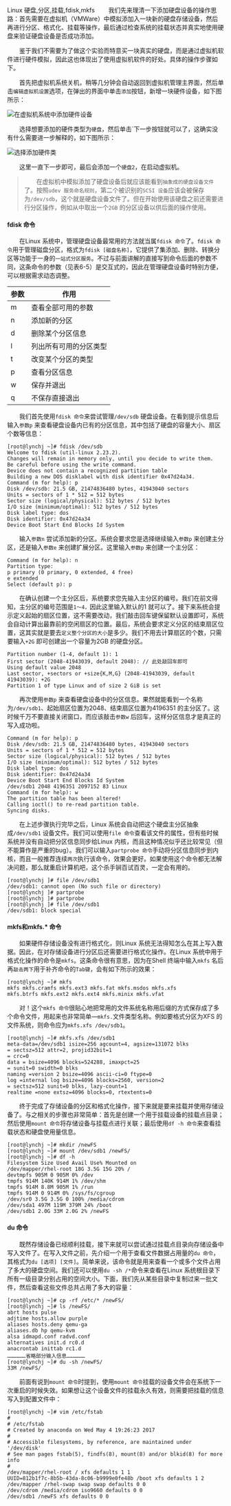 Linux
硬盘,分区,挂载,fdisk,mkfs
&emsp;&emsp;我们先来理清一下添加硬盘设备的操作思路：首先需要在虚拟机（VMWare）中模拟添加入一块新的硬盘存储设备，然后再进行分区、格式化、挂载等操作，最后通过检查系统的挂载状态并真实地使用硬盘来验证硬盘设备是否成功添加。

&emsp;&emsp;鉴于我们不需要为了做这个实验而特意买一块真实的硬盘，而是通过虚拟机软件进行硬件模拟，因此这也体现出了使用虚拟机软件的好处。具体的操作步骤如下。

&emsp;&emsp;首先把虚拟机系统关机，稍等几分钟会自动返回到虚拟机管理主界面，然后单击`编辑虚拟机设置`选项，在弹出的界面中单击`添加`按钮，新增一块硬件设备，如下图所示：

![在虚拟机系统中添加硬件设备](http://img.lynchj.com/5ef020de98504dd98cef3648f7117ae8.png)

&emsp;&emsp;选择想要添加的硬件类型为`硬盘`，然后单击`下一步按钮就可以了，这确实没有什么需要进一步解释的，如下图所示：

![选择添加硬件类](http://img.lynchj.com/faf066eb8fbc41cbb95211adc6e5eb79.png)

&emsp;&emsp;这里一直下一步即可，最后会添加一个`硬盘2`，在启动虚拟机。

> &emsp;&emsp;在虚拟机中模拟添加了硬盘设备后就应该能看到`抽象成的硬盘设备文件`了。按照`udev 服务命名规则`，第二个被识别的`SCSI 设备`应该会被保存为`/dev/sdb`，这个就是硬盘设备文件了。但在开始使用该硬盘之前还需要进行分区操作，例如从中取出一个`2GB` 的分区设备以供后面的操作使用。

#### fdisk 命令

&emsp;&emsp;在Linux 系统中，管理硬盘设备最常用的方法就当属`fdisk 命令`了。`fdisk 命令`用于管理磁盘分区，格式为`fdisk [磁盘名称]`，它提供了集添加、删除、转换分区等功能于一身的`一站式分区服务`。不过与前面讲解的直接写到命令后面的参数不同，这条命令的参数（见表6-5）是交互式的，因此在管理硬盘设备时特别方便，可以根据需求动态调整。

| 参数 | 作用 |
| --- | --- |
| m | 查看全部可用的参数 |
| n | 添加新的分区 |
| d | 删除某个分区信息 |
| l | 列出所有可用的分区类型 |
| t | 改变某个分区的类型 |
| p | 查看分区信息 |
| w | 保存并退出 |
| q | 不保存直接退出 |

&emsp;&emsp;我们首先使用`fdisk 命令`来尝试管理`/dev/sdb` 硬盘设备。在看到提示信息后输入`参数p` 来查看硬盘设备内已有的分区信息，其中包括了硬盘的容量大小、扇区个数等信息：

```
[root@lynchj ~]# fdisk /dev/sdb
Welcome to fdisk (util-linux 2.23.2).
Changes will remain in memory only, until you decide to write them.
Be careful before using the write command.
Device does not contain a recognized partition table
Building a new DOS disklabel with disk identifier 0x47d24a34.
Command (m for help): p
Disk /dev/sdb: 21.5 GB, 21474836480 bytes, 41943040 sectors
Units = sectors of 1 * 512 = 512 bytes
Sector size (logical/physical): 512 bytes / 512 bytes
I/O size (minimum/optimal): 512 bytes / 512 bytes
Disk label type: dos
Disk identifier: 0x47d24a34
Device Boot Start End Blocks Id System
```

&emsp;&emsp;输入`参数n` 尝试添加新的分区。系统会要求您是选择继续输入`参数p` 来创建主分区，还是输入`参数e` 来创建扩展分区。这里输入`参数p` 来创建一个主分区：

```
Command (m for help): n
Partition type:
p primary (0 primary, 0 extended, 4 free)
e extended
Select (default p): p
```

&emsp;&emsp;在确认创建一个主分区后，系统要求您先输入主分区的编号。我们在前文得知，主分区的编号范围是`1～4，`因此这里输入默认的1 就可以了。接下来系统会提示定义起始的扇区位置，这不需要改动，我们敲击回车键保留默认设置即可，系统会自动计算出最靠前的空闲扇区的位置。最后，系统会要求定义分区的结束扇区位置，这其实就是要去`定义整个分区的大小`是多少。我们不用去计算扇区的个数，只需要输入`+2G` 即可创建出一个容量为2GB 的硬盘分区。

```
Partition number (1-4, default 1): 1
First sector (2048-41943039, default 2048): // 此处敲回车即可
Using default value 2048
Last sector, +sectors or +size{K,M,G} (2048-41943039, default 41943039): +2G
Partition 1 of type Linux and of size 2 GiB is set
```

&emsp;&emsp;再次使用`参数p` 来查看硬盘设备中的分区信息。果然就能看到一个名称为`/dev/sdb1`、起始扇区位置为2048、结束扇区位置为4196351 的主分区了。这时候千万不要直接关闭窗口，而应该敲击`参数w` 后回车，这样分区信息才是真正的写入成功啦。

```
Command (m for help): p
Disk /dev/sdb: 21.5 GB, 21474836480 bytes, 41943040 sectors
Units = sectors of 1 * 512 = 512 bytes
Sector size (logical/physical): 512 bytes / 512 bytes
I/O size (minimum/optimal): 512 bytes / 512 bytes
Disk label type: dos
Disk identifier: 0x47d24a34
Device Boot Start End Blocks Id System
/dev/sdb1 2048 4196351 2097152 83 Linux
Command (m for help): w
The partition table has been altered!
Calling ioctl() to re-read partition table.
Syncing disks.
```

&emsp;&emsp;在上述步骤执行完毕之后，Linux 系统会自动把这个硬盘主分区抽象成`/dev/sdb1` 设备文件。我们可以使用`file 命令`查看该文件的属性，但有些时候系统并没有自动把分区信息同步给Linux 内核，而且这种情况似乎还比较常见（但不能算作是严重的bug）。我们可以输入`partprobe 命令`手动将分区信息同步到内核，而且一般推荐连续`两次`执行该命令，效果会更好。如果使用这个命令都无法解决问题，那么就重启计算机吧，这个杀手锏百试百灵，一定会有用的。

```
[root@lynchj ]# file /dev/sdb1
/dev/sdb1: cannot open (No such file or directory)
[root@lynchj ]# partprobe
[root@lynchj ]# partprobe
[root@lynchj ]# file /dev/sdb1
/dev/sdb1: block special
```

#### mkfs和mkfs.* 命令

&emsp;&emsp;如果硬件存储设备没有进行格式化，则Linux 系统无法得知怎么在其上写入数据。因此，在对存储设备进行分区后还需要进行格式化操作。在Linux 系统中用于格式化操作的命令是`mkfs`。这条命令很有意思，因为在Shell 终端中输入`mkfs` 名后再`敲击两下`用于补齐命令的`Tab键`，会有如下所示的效果：

```
[root@lynchj ~]# mkfs
mkfs mkfs.cramfs mkfs.ext3 mkfs.fat mkfs.msdos mkfs.xfs
mkfs.btrfs mkfs.ext2 mkfs.ext4 mkfs.minix mkfs.vfat
```

&emsp;&emsp;对！这个`mkfs 命令`很贴心地把常用的文件系统名称用后缀的方式保存成了多个命令文件，用起来也非常简单—`mkfs.`文件类型名称。例如要格式分区为XFS 的文件系统，则命令应为`mkfs.xfs /dev/sdb1`。

```
[root@lynchj ~]# mkfs.xfs /dev/sdb1
meta-data=/dev/sdb1 isize=256 agcount=4, agsize=131072 blks
= sectsz=512 attr=2, projid32bit=1
= crc=0
data = bsize=4096 blocks=524288, imaxpct=25
= sunit=0 swidth=0 blks
naming =version 2 bsize=4096 ascii-ci=0 ftype=0
log =internal log bsize=4096 blocks=2560, version=2
= sectsz=512 sunit=0 blks, lazy-count=1
realtime =none extsz=4096 blocks=0, rtextents=0
```

&emsp;&emsp;终于完成了存储设备的分区和格式化操作，接下来就是要来挂载并使用存储设备了。与之相关的步骤也非常简单：首先是创建一个用于挂载设备的挂载点目录；然后使用`mount 命令`将存储设备与挂载点进行关联；最后使用`df -h 命令`来查看挂载状态和硬盘使用量信息。

```
[root@lynchj ~]# mkdir /newFS
[root@lynchj ~]# mount /dev/sdb1 /newFS/
[root@lynchj ~]# df -h
Filesystem Size Used Avail Use% Mounted on
/dev/mapper/rhel-root 18G 3.5G 15G 20% /
devtmpfs 905M 0 905M 0% /dev
tmpfs 914M 140K 914M 1% /dev/shm
tmpfs 914M 8.8M 905M 1% /run
tmpfs 914M 0 914M 0% /sys/fs/cgroup
/dev/sr0 3.5G 3.5G 0 100% /media/cdrom
/dev/sda1 497M 119M 379M 24% /boot
/dev/sdb1 2.0G 33M 2.0G 2% /newFS
```

#### du 命令

&emsp;&emsp;既然存储设备已经顺利挂载，接下来就可以尝试通过挂载点目录向存储设备中写入文件了。在写入文件之前，先介绍一个用于查看文件数据占用量的`du 命令`，其格式为`du [选项] [文件]`。简单来说，该命令就是用来查看一个或多个文件占用了多大的硬盘空间。我们还可以使用`du -sh /*`命令来查看在Linux 系统根目录下所有一级目录分别占用的空间大小。下面，我们先从某些目录中复制过来一批文件，然后查看这些文件总共占用了多大的容量：

```
[root@lynchj ~]# cp -rf /etc/* /newFS/
[root@lynchj ~]# ls /newFS/
abrt hosts pulse
adjtime hosts.allow purple
aliases hosts.deny qemu-ga
aliases.db hp qemu-kvm
alsa idmapd.conf radvd.conf
alternatives init.d rc0.d
anacrontab inittab rc1.d
………………省略部分输入信息………………
[root@lynchj ~]# du -sh /newFS/
33M /newFS/
```

&emsp;&emsp;前面有说到`mount 命令`时提到，使用`mount 命令`挂载的设备文件会在系统下一次重启的时候失效。如果想让这个设备文件的挂载永久有效，则需要把挂载的信息写入到配置文件中：

```
[root@lynchj ~]# vim /etc/fstab
#
# /etc/fstab
# Created by anaconda on Wed May 4 19:26:23 2017
#
# Accessible filesystems, by reference, are maintained under '/dev/disk'
# See man pages fstab(5), findfs(8), mount(8) and/or blkid(8) for more info
#
/dev/mapper/rhel-root / xfs defaults 1 1
UUID=812b1f7c-8b5b-43da-8c06-b9999e0fe48b /boot xfs defaults 1 2
/dev/mapper /rhel-swap swap swap defaults 0 0
/dev/cdrom /media/cdrom iso9660 defaults 0 0
/dev/sdb1 /newFS xfs defaults 0 0
```

